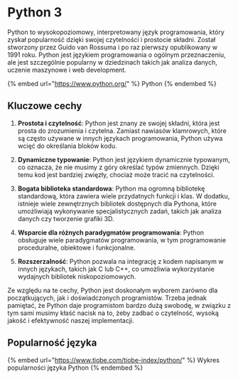 # Python 3

Python to wysokopoziomowy, interpretowany język programowania, który zyskał popularność dzięki swojej czytelności i prostocie składni. Został stworzony przez Guido van Rossuma i po raz pierwszy opublikowany w 1991 roku. Python jest językiem programowania o ogólnym przeznaczeniu, ale jest szczególnie popularny w dziedzinach takich jak analiza danych, uczenie maszynowe i web development.

{% embed url="https://www.python.org/" %}
Python
{% endembed %}

## Kluczowe cechy

1. **Prostota i czytelność**: Python jest znany ze swojej składni, która jest prosta do zrozumienia i czytelna. Zamiast nawiasów klamrowych, które są często używane w innych językach programowania, Python używa wcięć do określania bloków kodu.

2. **Dynamiczne typowanie**: Python jest językiem dynamicznie typowanym, co oznacza, że nie musimy z góry określać typów zmiennych. Dzięki temu kod jest bardziej zwięzły, chociaż może tracić na czytelności.

3. **Bogata biblioteka standardowa**: Python ma ogromną bibliotekę standardową, która zawiera wiele przydatnych funkcji i klas. W dodatku, istnieje wiele zewnętrznych bibliotek dostępnych dla Pythona, które umożliwiają wykonywanie specjalistycznych zadań, takich jak analiza danych czy tworzenie grafiki 3D.

4. **Wsparcie dla różnych paradygmatów programowania**: Python obsługuje wiele paradygmatów programowania, w tym programowanie proceduralne, obiektowe i funkcjonalne.

5. **Rozszerzalność**: Python pozwala na integrację z kodem napisanym w innych językach, takich jak C lub C++, co umożliwia wykorzystanie wydajnych bibliotek niskopoziomowych.

Ze względu na te cechy, Python jest doskonałym wyborem zarówno dla początkujących, jak i doświadczonych programistów. Trzeba jednak pamiętać, że Python daje programistom bardzo dużą swobodę, w związku z tym sami musimy kłaść nacisk na to, żeby zadbać o czytelność, wysoką jakość i efektywność naszej implementacji.

## Popularność języka

{% embed url="https://www.tiobe.com/tiobe-index/python/" %}
Wykres popularności języka Python
{% endembed %}